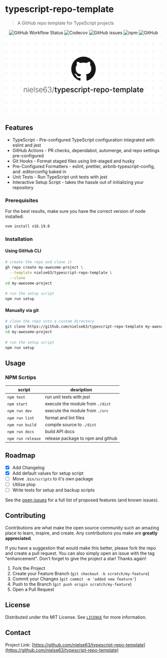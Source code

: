 # typescript-repo-template

> A GitHub repo template for TypeScript projects

<div align="center">
  <div>
    <img alt="GitHub Workflow Status" src="https://img.shields.io/github/actions/workflow/status/nielse63/typescript-repo-template/pr-check.yml?style=for-the-badge">
    <img alt="Codecov" src="https://img.shields.io/codecov/c/github/nielse63/typescript-repo-template?style=for-the-badge">
    <img alt="GitHub issues" src="https://img.shields.io/github/issues-raw/nielse63/typescript-repo-template?style=for-the-badge">
    <img alt="npm" src="https://img.shields.io/npm/v/@nielse63/typescript-repo-template?style=for-the-badge">
    <img alt="GitHub" src="https://img.shields.io/github/license/nielse63/typescript-repo-template?style=for-the-badge">
  </div>

  <a href="https://github.com/nielse63/typescript-repo-template">
    <img src="./docs/typescript-repo-template.png" alt="nielse63/typescript-repo-template" width="640" width="320" />
  </a>
</div>

## Features

- TypeScript - Pre-configured TypeScript configuration integrated with eslint and jest
- GitHub Actions - PR checks, dependabot, automerge, and repo settings pre-configured
- Git Hooks - Format staged files using lint-staged and husky
- Pre-Configured Formatters - eslint, prettier, airbnb-typescript-config, and .editorconfig baked in
- Unit Tests - Run TypeScript unit tests with jest
- Interactive Setup Script - takes the hassle out of initializing your repository

### Prerequisites

For the best results, make sure you have the correct version of node installed:

```bash
nvm install v16.19.0
```

### Installation

#### Using GitHub CLI

```bash
# create the repo and clone it
gh repo create my-awesome-project \
  --template nielse63/typescript-repo-template \
  --clone
cd my-awesome-project

# run the setup script
npm run setup
```

#### Manually via git

```bash
# clone the repo into a custom directory
git clone https://github.com/nielse63/typescript-repo-template my-awesome-project
cd my-awesome-project

# run the setup script
npm run setup
```

## Usage

### NPM Scrtips

| script            | desription                        |
| ----------------- | --------------------------------- |
| `npm test`        | run unit tests with jest          |
| `npm start`       | execute the module from `./dist`  |
| `npm run dev`     | execute the module from `./src`   |
| `npm run lint`    | format and lint files             |
| `npm run build`   | compile source to `./dist`        |
| `npm run docs`    | build API docs                    |
| `npm run release` | release package to npm and github |

## Roadmap

- [x] Add Changelog
- [x] Add default values for setup script
- [ ] Move `.bin/scripts` to it's own package
- [ ] Utilize plop
- [ ] Write tests for setup and backup scripts

See the [open issues](https://github.com/nielse63/typescript-repo-template/issues) for a full list of proposed features (and known issues).

## Contributing

Contributions are what make the open source community such an amazing place to learn, inspire, and create. Any contributions you make are **greatly appreciated**.

If you have a suggestion that would make this better, please fork the repo and create a pull request. You can also simply open an issue with the tag "enhancement". Don't forget to give the project a star! Thanks again!

1. Fork the Project
2. Create your Feature Branch (`git checkout -b scratch/my-feature`)
3. Commit your Changes (`git commit -m 'added new feature'`)
4. Push to the Branch (`git push origin scratch/my-feature`)
5. Open a Pull Request

## License

Distributed under the MIT License. See [`LICENSE`](https://github.com/nielse63/typescript-repo-template/blob/main/LICENSE) for more information.

## Contact

Project Link: [https://github.com/nielse63/typescript-repo-template](https://github.com/nielse63/typescript-repo-template)
